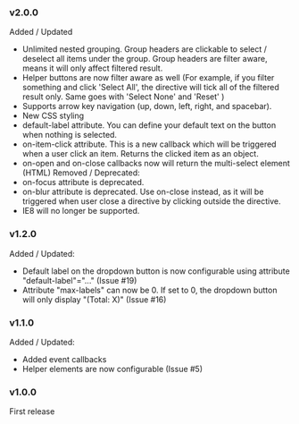 ### v2.0.0
Added / Updated
- Unlimited nested grouping. Group headers are clickable to select / deselect all items under the group. Group headers are filter aware, means it will only affect filtered result.
- Helper buttons are now filter aware as well (For example, if you filter something and click 'Select All', the directive will tick all of the filtered result only. Same goes with 'Select None' and 'Reset' )
- Supports arrow key navigation (up, down, left, right, and spacebar). 
- New CSS styling
- default-label attribute. You can define your default text on the button when nothing is selected.
- on-item-click attribute. This is a new callback which will be triggered when a user click an item. Returns the clicked item as an object.
- on-open and on-close callbacks now will return the multi-select element (HTML)
Removed / Deprecated:
- on-focus attribute is deprecated.
- on-blur attribute is deprecated. Use on-close instead, as it will be triggered when user close a directive by clicking outside the directive.
- IE8 will no longer be supported.

### v1.2.0
Added / Updated:
- Default label on the dropdown button is now configurable using attribute "default-label"="..." (Issue #19)
- Attribute "max-labels" can now be 0. If set to 0, the dropdown button will only display "(Total: X)" (Issue #16)

### v1.1.0
Added / Updated:
- Added event callbacks
- Helper elements are now configurable (Issue #5)

### v1.0.0
First release
